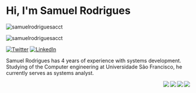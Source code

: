# Hi, I'm Samuel Rodrigues 

<p align="left"> <img src="https://komarev.com/ghpvc/?username=SamuelRodriguess" alt="samuelrodriguesacct"/></p>
<p align="left"> <img src="https://komarev.com/ghpvc/?username=SamuelRodriguess" alt="samuelrodriguesacct"/></p>

[![Twitter](https://img.shields.io/static/v1?label=Twitter&message=%20&color=blue&logo=Twitter&style=flat-square&logoColor=white)](https://www.twitter.com/)
[![LinkedIn](https://img.shields.io/static/v1?label=LinkedIn&message=%20&color=blue&logo=LinkedIn&style=flat-square&logoColor=white)](https://www.linkedin.com/in/samuel-rodrigues-48638618b/)

Samuel Rodrigues has 4 years of experience with systems development. Studying of the Computer engineering at Universidade São Francisco, he currently serves as systems analyst. 

<img align="right" src="https://img.shields.io/badge/VTEX-181717?logo=vtex&logoColor=white&color=red" />
<img align="right" src="https://img.shields.io/badge/JamStack-181717?logo=Jamstack&logoColor=white&color=red" />
<img align="right" src="https://img.shields.io/badge/Typescript-181717?logo=typescript&logoColor=white&color=blue" />
<img align="right" src="https://img.shields.io/badge/React-181717?logo=react&logoColor=white&color=blue" />
